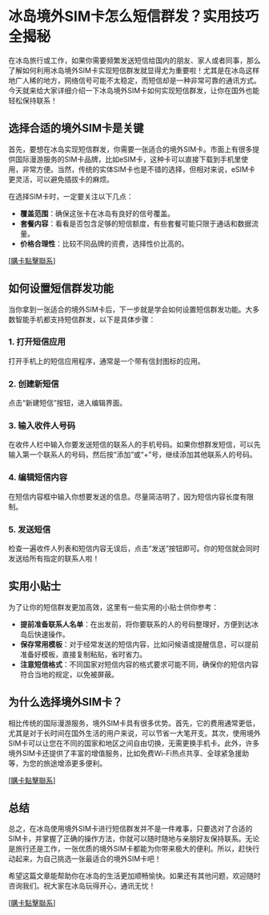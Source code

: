 # 冰岛境外SIM卡怎么短信群发？实用技巧全揭秘

在冰岛旅行或工作，如果你需要频繁发送短信给国内的朋友、家人或者同事，那么了解如何利用冰岛境外SIM卡实现短信群发就显得尤为重要啦！尤其是在冰岛这样地广人稀的地方，网络信号可能不太稳定，而短信却是一种非常可靠的通讯方式。今天就来给大家详细介绍一下冰岛境外SIM卡如何实现短信群发，让你在国外也能轻松保持联系！

## 选择合适的境外SIM卡是关键

首先，要想在冰岛实现短信群发，你需要一张适合的境外SIM卡。市面上有很多提供国际漫游服务的SIM卡品牌，比如eSIM卡，这种卡可以直接下载到手机里使用，非常方便。当然，传统的实体SIM卡也是不错的选择，但相对来说，eSIM卡更灵活，可以避免插拔卡的麻烦。

在选择SIM卡时，一定要关注以下几点：
- **覆盖范围**：确保这张卡在冰岛有良好的信号覆盖。
- **套餐内容**：看看是否包含足够的短信额度，有些套餐可能只限于通话和数据流量。
- **价格合理性**：比较不同品牌的资费，选择性价比高的。

[[購卡點擊聯系](https://t.me/s/esim1088)]

## 如何设置短信群发功能

当你拿到一张适合的境外SIM卡后，下一步就是学会如何设置短信群发功能。大多数智能手机都支持短信群发，以下是具体步骤：

### 1. 打开短信应用
打开手机上的短信应用程序，通常是一个带有信封图标的应用。

### 2. 创建新短信
点击“新建短信”按钮，进入编辑界面。

### 3. 输入收件人号码
在收件人栏中输入你要发送短信的联系人的手机号码。如果你想群发短信，可以先输入第一个联系人的号码，然后按“添加”或“+”号，继续添加其他联系人的号码。

### 4. 编辑短信内容
在短信内容框中输入你想要发送的信息。尽量简洁明了，因为短信内容长度有限制。

### 5. 发送短信
检查一遍收件人列表和短信内容无误后，点击“发送”按钮即可。你的短信就会同时发送给所有指定的联系人啦！

## 实用小贴士

为了让你的短信群发更加高效，这里有一些实用的小贴士供你参考：

- **提前准备联系人名单**：在出发前，将你要联系的人的号码整理好，方便到达冰岛后快速操作。
- **保存常用模板**：对于经常发送的短信内容，比如问候语或提醒信息，可以提前准备好模板，直接复制粘贴，省时省力。
- **注意短信格式**：不同国家对短信内容的格式要求可能不同，确保你的短信内容符合当地的规定，以免被屏蔽。

## 为什么选择境外SIM卡？

相比传统的国际漫游服务，境外SIM卡具有很多优势。首先，它的费用通常更低，尤其是对于长时间在国外生活的用户来说，可以节省一大笔开支。其次，使用境外SIM卡可以让您在不同的国家和地区之间自由切换，无需更换手机卡。此外，许多境外SIM卡还提供了丰富的增值服务，比如免费Wi-Fi热点共享、全球紧急援助等，为您的旅途增添更多便利。

[[購卡點擊聯系](https://t.me/s/esim1088)]

## 总结

总之，在冰岛使用境外SIM卡进行短信群发并不是一件难事，只要选对了合适的SIM卡，并掌握了正确的操作方法，你就可以随时随地与亲朋好友保持联系。无论是旅行还是工作，一张优质的境外SIM卡都能为你带来极大的便利。所以，赶快行动起来，为自己挑选一张最适合的境外SIM卡吧！

希望这篇文章能帮助你在冰岛的生活更加顺畅愉快。如果还有其他问题，欢迎随时咨询我们。祝大家在冰岛玩得开心，通讯无忧！

[[購卡點擊聯系](https://t.me/s/esim1088)]